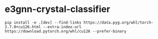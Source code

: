 # e3gnn-crystal-classifier

```
pip install -e .[dev] --find-links https://data.pyg.org/whl/torch-2.7.0+cu126.html --extra-index-url https://download.pytorch.org/whl/cu126 --prefer-binary
```
